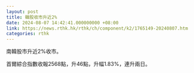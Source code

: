 ```yaml
---
layout: post
title: 韓股收市升近2%
date: 2024-08-07 14:42:41.000000000 +08:00
link: https://news.rthk.hk/rthk/ch/component/k2/1765149-20240807.htm
categories: rthk
---
```


南韓股市升近2%收市。

首爾綜合指數收報2568點，升46點，升幅1.83%，連升兩日。
